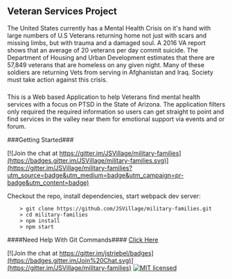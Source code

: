 ## Veteran Services Project ##

The United States currently has a Mental Health Crisis on it's hand with large numbers of U.S Veterans returning home not just with scars and missing limbs, but with trauma and a damaged soul. A 2016 VA report shows that an average of 20 veterans per day commit suicide. The Department of Housing and Urban Development estimates that there are 57,849 veterans that are homeless on any given night. Many of these soldiers are returning Vets from serving in Afghanistan and Iraq. Society must take action against this crisis.    

#####

This is a Web based Application to help Veterans find mental health services with a focus on PTSD in the State of Arizona. The application filters only required the required information so users can get straight to point and find services in the valley near them for emotional support via events and or forum.

###Getting Started###

[![Join the chat at https://gitter.im/JSVillage/military-families](https://badges.gitter.im/JSVillage/military-families.svg)](https://gitter.im/JSVillage/military-families?utm_source=badge&utm_medium=badge&utm_campaign=pr-badge&utm_content=badge)

Checkout the repo, install dependencies, start webpack dev server:

```
	> git clone https://github.com/JSVillage/military-families.git
	> cd military-families
	> npm install
	> npm start
```

####Need Help With Git Commands#### [Click Here](http://rogerdudler.github.io/git-guide/)

[![Join the chat at https://gitter.im/jstriebel/badges](https://badges.gitter.im/Join%20Chat.svg)](https://gitter.im/JSVillage/military-families)
[![MIT licensed](https://img.shields.io/badge/license-MIT-blue.svg)](https://raw.githubusercontent.com/hyperium/hyper/master/LICENSE)
